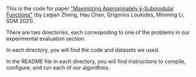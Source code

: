 This is the code for paper ["Maximizing Approximately k-Submodular Functions"](https://arxiv.org/abs/2101.07157) (by Leqian Zheng, Hau Chan, Grigorios Loukides, Minming Li, SDM 2021).

There are two directories, each correspoding to one of the problems in our experimental evaluation section.

In each directory, you will find the code and datasets we used.

In the README file in each directory, you will find instructions to compile, configure, and run each of our algorithms.
